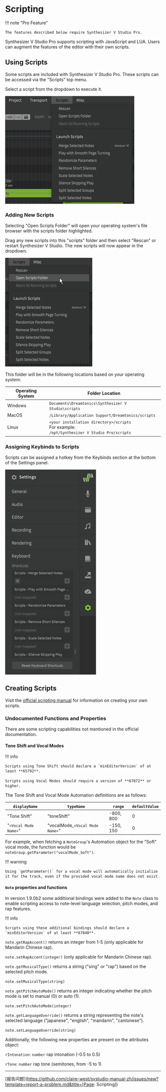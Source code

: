# Scripting

!!! note "Pro Feature"

    The features described below require Synthesizer V Studio Pro.

Synthesizer V Studio Pro supports scripting with JavaScript and LUA. Users can augment the features of the editor with their own scripts.

## Using Scripts

Some scripts are included with Synthesizer V Studio Pro. These scripts can be accessed via the "Scripts" top menu.

Select a script from the dropdown to execute it.

![Scripts Dropdown](../img/advanced/scripts.png)

### Adding New Scripts

Selecting "Open Scripts Folder" will open your operating system's file browser with the scripts folder highlighted.

Drag any new scripts into this "scripts" folder and then select "Rescan" or restart Synthesizer V Studio. The new scripts will now appear in the dropdown.

![Scripts Folder](../img/advanced/scripts-open-folder.png)

This folder will be in the following locations based on your operating system:

|Operating System|Folder Location|
|---|---|
|Windows|`Documents\Dreamtonics\Synthesizer V Studio\scripts`|
|MacOS|`/Library/Application Support/Dreamtonics/scripts`|
|Linux|`<your installation directory>/scripts`<br/>For example:<br/>`/opt/Synthesizer V Studio Pro/scripts`|

### Assigning Keybinds to Scripts

Scripts can be assigned a hotkey from the Keybinds section at the bottom of the Settings panel.

![Assigning Hotkeys to Scripts](../img/advanced/scripts-keybind.png)

## Creating Scripts

Visit the [official scripting manual](https://resource.dreamtonics.com/scripting/) for information on creating your own scripts.

### Undocumented Functions and Properties

There are some scripting capabilities not mentioned in the official documentation.

#### Tone Shift and Vocal Modes

!!! info

    Scripts using Tone Shift should declare a `minEditorVersion` of at least **65792**.

    Scripts using Vocal Modes should require a version of **67072** or higher.

The Tone Shift and Vocal Mode Automation definitions are as follows:

|`displayName`|`typeName`|`range`|`defaultValue`|
|---|---|---|---|
|"Tone Shift"|"toneShift"|-800, 800|0|
|"`<Vocal Mode Name>`"|"vocalMode_`<Vocal Mode Name>`"|-150, 150|0|

For example, when fetching a `NoteGroup`'s Automation object for the "Soft" vocal mode, the function would be `noteGroup.getParameter("vocalMode_Soft")`.

!!! warning

    Using `getParameter()` for a vocal mode will automatically initialize it for the track, even if the provided vocal mode name does not exist.

#### `Note` properties and functions

In version 1.9.0b2 some additional bindings were added to the `Note` class to enable scripting access to note-level language selection, pitch modes, and rap features.

!!! info

    Scripts using these additional bindings should declare a `minEditorVersion` of at least **67840**.

`note.getRapAccent()` returns an integer from 1-5 (only applicable for Mandarin Chinese rap).

`note.setRapAccent(integer)` (only applicable for Mandarin Chinese rap).

`note.getMusicalType()` returns a string ("sing" or "rap") based on the selected pitch mode.

`note.setMusicalType(string)`

`note.getPitchAutoMode()` returns an integer indicating whether the pitch mode is set to manual (0) or auto (1).

`note.setPitchAutoMode(integer)`

`note.getLanguageOverride()` returns a string representing the note's selected language ("japanese", "english", "mandarin", "cantonese").

`note.setLanguageOverride(string)`


Additionally, the following new properties are present on the attributes object:

`rIntonation`: `number` rap intonation (-0.5 to 0.5)

`rTone`: `number` rap tone (semitones, from -5 to 1)

---

[报告问题](https://github.com/claire-west/svstudio-manual-zh/issues/new?template=report-a-problem.md&title=[Page: Scripting])